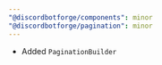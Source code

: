 ```yaml
---
"@discordbotforge/components": minor
"@discordbotforge/pagination": minor
---
```


- Added `PaginationBuilder`
